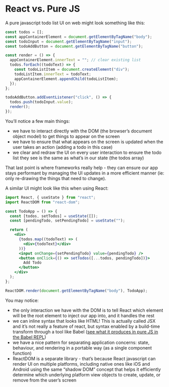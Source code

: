 # React vs. Pure JS

A pure javascript todo list UI on web might look something like this:

```jsx
const todos = [];
const appContainerElement = document.getElementByTagName("body");
const todoInput = document.getElementByTagName("input");
const todoAddButton = document.getElementByTagName("button");

const render = () => {
  appContainerElement.innerText = ""; // clear existing list
  todos.forEach((todoText) => {
    const todoListItem = document.createElement("div");
    todoListItem.innerText = todoText;
    appContainerElement.appendChild(todoListItem);
  });
};

todoAddButton.addEventListener("click", () => {
  todos.push(todoInput.value);
  render();
});
```

You’ll notice a few main things:

- we have to interact directly with the DOM (the browser’s document object model) to get things to appear on the screen
- we have to ensure that what appears on the screen is updated when the user takes an action (adding a todo in this case)
- we clear and redraw the UI on every user interaction to ensure the todo list they see is the same as what’s in our state (the todos array)

That last point is where frameworks really help - they can ensure our app stays performant by managing the UI updates in a more efficient manner (ie: only re-drawing the things that need to change).

A similar UI might look like this when using React:

```jsx
import React, { useState } from "react";
import ReactDOM from "react-dom";

const TodoApp = () => {
  const [todos, setTodos] = useState([]);
  const [pendingTodo, setPendingTodo] = useState("");

  return (
    <div>
      {todos.map((todoText) => (
        <div>{todoText}</div>
      ))}
      <input onChange={setPendingTodo} value={pendingTodo} />
      <button onClick={() => setTodos([...todos, pendingTodo])}>
        Add Todo
      </button>
    </div>
  );
};

ReactDOM.render(document.getElementByTagName("body"), TodoApp);
```

You may notice:

- the only interaction we have with the DOM is to tell React which element will be the root element to inject our app into, and it handles the rest
- we can inline syntax that looks like HTML! This is actually called JSX and it’s not really a feature of react, but syntax enabled by a build-time transform through a tool like Babel ([see what it produces in pure JS in the Babel REPL](https://babeljs.io/repl#?browsers=defaults%2C%20not%20ie%2011%2C%20not%20ie_mob%2011&build=&builtIns=false&corejs=3.6&spec=false&loose=false&code_lz=MYewdgzgLgBAtgTwFIQB4wLwwBQCgYwA8AJgJYBuAfPgURAA4CGYlAEgKYA2nIMA6iABOnYgEJCAegbNqBSWSq4AlEA&debug=false&forceAllTransforms=false&shippedProposals=false&circleciRepo=&evaluate=false&fileSize=false&timeTravel=false&sourceType=module&lineWrap=true&presets=env%2Creact%2Cstage-2&prettier=false&targets=&version=7.16.7&externalPlugins=&assumptions=%7B%7D))
- we have a nice pattern for separating application concerns: state, behaviour, and rendering in a portable way (as a single component function)
- ReactDOM is a separate library - that’s because React javascript can render UI on multiple platforms, including native ones like iOS and Android using the same “shadow DOM” concept that helps it efficiently determine which underlying platform view objects to create, update, or remove from the user’s screen
